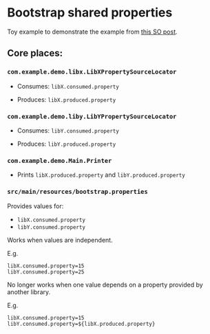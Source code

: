 # Bootstrap shared properties

Toy example to demonstrate the example from [this SO post](https://stackoverflow.com/questions/64355183/sharing-properties-between-bootstrap-configurations).


## Core places:

### `com.example.demo.libx.LibXPropertySourceLocator`

* Consumes: `libX.consumed.property`

* Produces: `libX.produced.property`

### `com.example.demo.liby.LibYPropertySourceLocator`
 
* Consumes: `libY.consumed.property`

* Produces: `libY.produced.property`


### `com.example.demo.Main.Printer`

* Prints `libX.produced.property` and `libY.produced.property`


### `src/main/resources/bootstrap.properties` 

Provides values for:

* `libX.consumed.property`
* `libY.consumed.property`

Works when values are independent.

E.g.
```
libX.consumed.property=15
libY.consumed.property=25
```

No longer works when one value depends on a property provided by another library. 

E.g.

```
libX.consumed.property=15
libY.consumed.property=${libX.produced.property}
```
